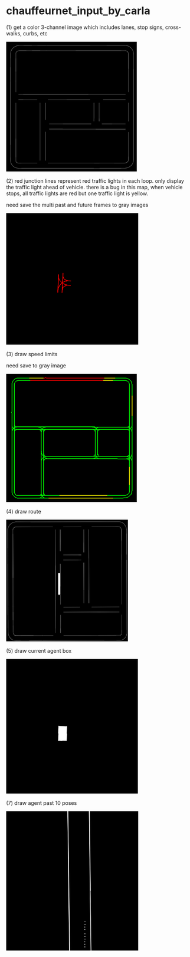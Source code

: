 # chauffeurnet_input_by_carla


(1) get a color 3-channel image which includes lanes, stop signs, cross-walks, curbs, etc


![image](assets/(a)_roadmap_color.png)


(2) red junction lines represent red traffic lights in each loop. only display the traffic light ahead of vehicle. there is a bug in this map, when vehicle stops, all traffic lights are red but one traffic light is yellow.


need save the multi past and future frames to gray images


![image](assets/(b)_traffic_lights_color.png)


(3) draw speed limits


need save to gray image


![image](assets/(c)_speed_limit_color.png)


(4) draw route


![image](assets/(d)_route_color.png)


(5) draw current agent box


 ![image](assets/(e)_current_agent_box.png)


(7) draw agent past 10 poses


 ![image](assets/(g)_past_agent_poses.png)
